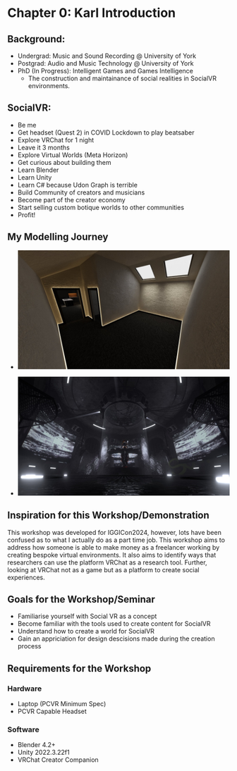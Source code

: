# Chapter 0: Karl Introduction

## Background:
- Undergrad: Music and Sound Recording @ University of York
- Postgrad: Audio and Music Technology @ University of York
- PhD (In Progress): Intelligent Games and Games Intelligence
	- The construction and maintainance of social realities in SocialVR environments.

## SocialVR:
- Be me
- Get headset (Quest 2) in COVID Lockdown to play beatsaber
- Explore VRChat for 1 night
- Leave it 3 months
- Explore Virtual Worlds (Meta Horizon)
- Get curious about building them
- Learn Blender
- Learn Unity
- Learn C# because Udon Graph is terrible
- Build Community of creators and musicians
- Become part of the creator economy
- Start selling custom botique worlds to other communities
- Profit!

## My Modelling Journey

- ![LlamaApartment](images/01_LlamaHome.jpg)

- ![SONAR - Funktion Junktion](images/01_Centrifuge.jpg)

## Inspiration for this Workshop/Demonstration

This workshop was developed for IGGICon2024, however, lots have been confused as to what I actually do as a part time job. This workshop aims to address how someone is able to make money as a freelancer working by creating bespoke virtual environments. It also aims to identify ways that researchers can use the platform VRChat as a research tool. Further, looking at VRChat not as a game but as a platform to create social experiences.

## Goals for the Workshop/Seminar
- Familiarise yourself with Social VR as a concept
- Become familiar with the tools used to create content for SocialVR
- Understand how to create a world for SocialVR
- Gain an appriciation for design descisions made during the creation process

## Requirements for the Workshop

### Hardware
- Laptop (PCVR Minimum Spec)
- PCVR Capable Headset

### Software
- Blender 4.2+
- Unity 2022.3.22f1
- VRChat Creator Companion
